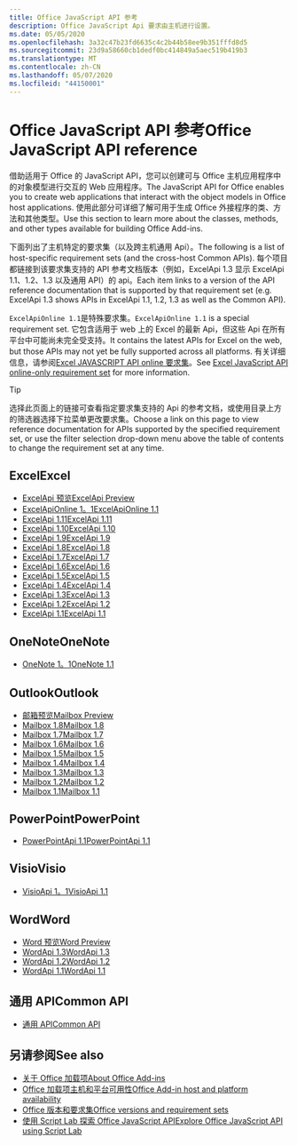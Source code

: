```yaml
---
title: Office JavaScript API 参考
description: Office JavaScript Api 要求由主机进行设置。
ms.date: 05/05/2020
ms.openlocfilehash: 3a32c47b23fd6635c4c2b44b58ee9b351fffd8d5
ms.sourcegitcommit: 23d9a58660cb1dedf0bc414849a5aec519b419b3
ms.translationtype: MT
ms.contentlocale: zh-CN
ms.lasthandoff: 05/07/2020
ms.locfileid: "44150001"
---
```

# <a name="office-javascript-api-reference"></a><span data-ttu-id="8c448-103">Office JavaScript API 参考</span><span class="sxs-lookup"><span data-stu-id="8c448-103">Office JavaScript API reference</span></span>

<span data-ttu-id="8c448-104">借助适用于 Office 的 JavaScript API，您可以创建可与 Office 主机应用程序中的对象模型进行交互的 Web 应用程序。</span><span class="sxs-lookup"><span data-stu-id="8c448-104">The JavaScript API for Office enables you to create web applications that interact with the object models in Office host applications.</span></span> <span data-ttu-id="8c448-105">使用此部分可详细了解可用于生成 Office 外接程序的类、方法和其他类型。</span><span class="sxs-lookup"><span data-stu-id="8c448-105">Use this section to learn more about the classes, methods, and other types available for building Office Add-ins.</span></span>

<span data-ttu-id="8c448-106">下面列出了主机特定的要求集（以及跨主机通用 Api）。</span><span class="sxs-lookup"><span data-stu-id="8c448-106">The following is a list of host-specific requirement sets (and the cross-host Common APIs).</span></span> <span data-ttu-id="8c448-107">每个项目都链接到该要求集支持的 API 参考文档版本（例如，ExcelApi 1.3 显示 ExcelApi 1.1、1.2、1.3 以及通用 API）的 api。</span><span class="sxs-lookup"><span data-stu-id="8c448-107">Each item links to a version of the API reference documentation that is supported by that requirement set (e.g. ExcelApi 1.3 shows APIs in ExcelApi 1.1, 1.2, 1.3 as well as the Common API).</span></span>

<span data-ttu-id="8c448-108">`ExcelApiOnline 1.1`是特殊要求集。</span><span class="sxs-lookup"><span data-stu-id="8c448-108">`ExcelApiOnline 1.1` is a special requirement set.</span></span> <span data-ttu-id="8c448-109">它包含适用于 web 上的 Excel 的最新 Api，但这些 Api 在所有平台中可能尚未完全受支持。</span><span class="sxs-lookup"><span data-stu-id="8c448-109">It contains the latest APIs for Excel on the web, but those APIs may not yet be fully supported across all platforms.</span></span> <span data-ttu-id="8c448-110">有关详细信息，请参阅[Excel JAVASCRIPT API online 要求集](/office/dev/add-ins/reference/requirement-sets/excel-api-online-requirement-set)。</span><span class="sxs-lookup"><span data-stu-id="8c448-110">See [Excel JavaScript API online-only requirement set](/office/dev/add-ins/reference/requirement-sets/excel-api-online-requirement-set) for more information.</span></span>

> [!TIP]
> <span data-ttu-id="8c448-111">选择此页面上的链接可查看指定要求集支持的 Api 的参考文档，或使用目录上方的筛选器选择下拉菜单更改要求集。</span><span class="sxs-lookup"><span data-stu-id="8c448-111">Choose a link on this page to view reference documentation for APIs supported by the specified requirement set, or use the filter selection drop-down menu above the table of contents to change the requirement set at any time.</span></span>

## <a name="excel"></a><span data-ttu-id="8c448-112">Excel</span><span class="sxs-lookup"><span data-stu-id="8c448-112">Excel</span></span>

- [<span data-ttu-id="8c448-113">ExcelApi 预览</span><span class="sxs-lookup"><span data-stu-id="8c448-113">ExcelApi Preview</span></span>](/javascript/api/excel?view=excel-js-preview)
- [<span data-ttu-id="8c448-114">ExcelApiOnline 1。1</span><span class="sxs-lookup"><span data-stu-id="8c448-114">ExcelApiOnline 1.1</span></span>](/javascript/api/excel?view=excel-js-online)
- [<span data-ttu-id="8c448-115">ExcelApi 1.11</span><span class="sxs-lookup"><span data-stu-id="8c448-115">ExcelApi 1.11</span></span>](/javascript/api/excel?view=excel-js-1.11)
- [<span data-ttu-id="8c448-116">ExcelApi 1.10</span><span class="sxs-lookup"><span data-stu-id="8c448-116">ExcelApi 1.10</span></span>](/javascript/api/excel?view=excel-js-1.10)
- [<span data-ttu-id="8c448-117">ExcelApi 1.9</span><span class="sxs-lookup"><span data-stu-id="8c448-117">ExcelApi 1.9</span></span>](/javascript/api/excel?view=excel-js-1.9)
- [<span data-ttu-id="8c448-118">ExcelApi 1.8</span><span class="sxs-lookup"><span data-stu-id="8c448-118">ExcelApi 1.8</span></span>](/javascript/api/excel?view=excel-js-1.8)
- [<span data-ttu-id="8c448-119">ExcelApi 1.7</span><span class="sxs-lookup"><span data-stu-id="8c448-119">ExcelApi 1.7</span></span>](/javascript/api/excel?view=excel-js-1.7)
- [<span data-ttu-id="8c448-120">ExcelApi 1.6</span><span class="sxs-lookup"><span data-stu-id="8c448-120">ExcelApi 1.6</span></span>](/javascript/api/excel?view=excel-js-1.6)
- [<span data-ttu-id="8c448-121">ExcelApi 1.5</span><span class="sxs-lookup"><span data-stu-id="8c448-121">ExcelApi 1.5</span></span>](/javascript/api/excel?view=excel-js-1.5)
- [<span data-ttu-id="8c448-122">ExcelApi 1.4</span><span class="sxs-lookup"><span data-stu-id="8c448-122">ExcelApi 1.4</span></span>](/javascript/api/excel?view=excel-js-1.4)
- [<span data-ttu-id="8c448-123">ExcelApi 1.3</span><span class="sxs-lookup"><span data-stu-id="8c448-123">ExcelApi 1.3</span></span>](/javascript/api/excel?view=excel-js-1.3)
- [<span data-ttu-id="8c448-124">ExcelApi 1.2</span><span class="sxs-lookup"><span data-stu-id="8c448-124">ExcelApi 1.2</span></span>](/javascript/api/excel?view=excel-js-1.2)
- [<span data-ttu-id="8c448-125">ExcelApi 1.1</span><span class="sxs-lookup"><span data-stu-id="8c448-125">ExcelApi 1.1</span></span>](/javascript/api/excel?view=excel-js-1.1)

## <a name="onenote"></a><span data-ttu-id="8c448-126">OneNote</span><span class="sxs-lookup"><span data-stu-id="8c448-126">OneNote</span></span>

- [<span data-ttu-id="8c448-127">OneNote 1。1</span><span class="sxs-lookup"><span data-stu-id="8c448-127">OneNote 1.1</span></span>](/javascript/api/onenote?view=onenote-js-1.1)

## <a name="outlook"></a><span data-ttu-id="8c448-128">Outlook</span><span class="sxs-lookup"><span data-stu-id="8c448-128">Outlook</span></span>

- [<span data-ttu-id="8c448-129">邮箱预览</span><span class="sxs-lookup"><span data-stu-id="8c448-129">Mailbox Preview</span></span>](/javascript/api/outlook?view=outlook-js-preview)
- [<span data-ttu-id="8c448-130">Mailbox 1.8</span><span class="sxs-lookup"><span data-stu-id="8c448-130">Mailbox 1.8</span></span>](/javascript/api/outlook?view=outlook-js-1.8)
- [<span data-ttu-id="8c448-131">Mailbox 1.7</span><span class="sxs-lookup"><span data-stu-id="8c448-131">Mailbox 1.7</span></span>](/javascript/api/outlook?view=outlook-js-1.7)
- [<span data-ttu-id="8c448-132">Mailbox 1.6</span><span class="sxs-lookup"><span data-stu-id="8c448-132">Mailbox 1.6</span></span>](/javascript/api/outlook?view=outlook-js-1.6)
- [<span data-ttu-id="8c448-133">Mailbox 1.5</span><span class="sxs-lookup"><span data-stu-id="8c448-133">Mailbox 1.5</span></span>](/javascript/api/outlook?view=outlook-js-1.5)
- [<span data-ttu-id="8c448-134">Mailbox 1.4</span><span class="sxs-lookup"><span data-stu-id="8c448-134">Mailbox 1.4</span></span>](/javascript/api/outlook?view=outlook-js-1.4)
- [<span data-ttu-id="8c448-135">Mailbox 1.3</span><span class="sxs-lookup"><span data-stu-id="8c448-135">Mailbox 1.3</span></span>](/javascript/api/outlook?view=outlook-js-1.3)
- [<span data-ttu-id="8c448-136">Mailbox 1.2</span><span class="sxs-lookup"><span data-stu-id="8c448-136">Mailbox 1.2</span></span>](/javascript/api/outlook?view=outlook-js-1.2)
- [<span data-ttu-id="8c448-137">Mailbox 1.1</span><span class="sxs-lookup"><span data-stu-id="8c448-137">Mailbox 1.1</span></span>](/javascript/api/outlook?view=outlook-js-1.1)

## <a name="powerpoint"></a><span data-ttu-id="8c448-138">PowerPoint</span><span class="sxs-lookup"><span data-stu-id="8c448-138">PowerPoint</span></span>

- [<span data-ttu-id="8c448-139">PowerPointApi 1.1</span><span class="sxs-lookup"><span data-stu-id="8c448-139">PowerPointApi 1.1</span></span>](/javascript/api/powerpoint?view=powerpoint-js-1.1)

## <a name="visio"></a><span data-ttu-id="8c448-140">Visio</span><span class="sxs-lookup"><span data-stu-id="8c448-140">Visio</span></span>

- [<span data-ttu-id="8c448-141">VisioApi 1。1</span><span class="sxs-lookup"><span data-stu-id="8c448-141">VisioApi 1.1</span></span>](/javascript/api/visio?view=visio-js-1.1)

## <a name="word"></a><span data-ttu-id="8c448-142">Word</span><span class="sxs-lookup"><span data-stu-id="8c448-142">Word</span></span>

- [<span data-ttu-id="8c448-143">Word 预览</span><span class="sxs-lookup"><span data-stu-id="8c448-143">Word Preview</span></span>](/javascript/api/word?view=word-js-preview)
- [<span data-ttu-id="8c448-144">WordApi 1.3</span><span class="sxs-lookup"><span data-stu-id="8c448-144">WordApi 1.3</span></span>](/javascript/api/word?view=word-js-1.3)
- [<span data-ttu-id="8c448-145">WordApi 1.2</span><span class="sxs-lookup"><span data-stu-id="8c448-145">WordApi 1.2</span></span>](/javascript/api/word?view=word-js-1.2)
- [<span data-ttu-id="8c448-146">WordApi 1.1</span><span class="sxs-lookup"><span data-stu-id="8c448-146">WordApi 1.1</span></span>](/javascript/api/word?view=word-js-1.1)

## <a name="common-api"></a><span data-ttu-id="8c448-147">通用 API</span><span class="sxs-lookup"><span data-stu-id="8c448-147">Common API</span></span>

- [<span data-ttu-id="8c448-148">通用 API</span><span class="sxs-lookup"><span data-stu-id="8c448-148">Common API</span></span>](/javascript/api/office?view=common-js)

## <a name="see-also"></a><span data-ttu-id="8c448-149">另请参阅</span><span class="sxs-lookup"><span data-stu-id="8c448-149">See also</span></span>

- [<span data-ttu-id="8c448-150">关于 Office 加载项</span><span class="sxs-lookup"><span data-stu-id="8c448-150">About Office Add-ins</span></span>](/office/dev/add-ins/overview)
- [<span data-ttu-id="8c448-151">Office 加载项主机和平台可用性</span><span class="sxs-lookup"><span data-stu-id="8c448-151">Office Add-in host and platform availability</span></span>](/office/dev/add-ins/overview/office-add-in-availability)
- [<span data-ttu-id="8c448-152">Office 版本和要求集</span><span class="sxs-lookup"><span data-stu-id="8c448-152">Office versions and requirement sets</span></span>](/office/dev/add-ins/develop/office-versions-and-requirement-sets)
- [<span data-ttu-id="8c448-153">使用 Script Lab 探索 Office JavaScript API</span><span class="sxs-lookup"><span data-stu-id="8c448-153">Explore Office JavaScript API using Script Lab</span></span>](/office/dev/add-ins/overview/explore-with-script-lab)
